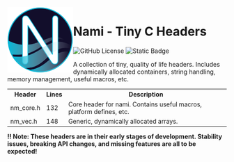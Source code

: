 <img src="logo.png" align="left" width="30%"/>
<h1>Nami - Tiny C Headers</h1>
<div float="left">
<img alt="GitHub License" src="https://img.shields.io/github/license/PolymorphicHeart/libnami">
<img alt="Static Badge" src="https://img.shields.io/badge/language-C17-white">
</div>

A collection of tiny, quality of life headers. Includes dynamically allocated containers,
string handling, memory management, useful macros, etc.
<br clear="left"/>

<table>
  <tr>
    <th>Header</th>
    <th>Lines</th> 
    <th>Description</th>
  </tr>
  <tr>
    <td>nm_core.h</td>
    <td>132</td> 
    <td>Core header for nami. Contains useful macros, platform defines, etc.</td>
  </tr>
  <tr>
    <td>nm_vec.h</td>
    <td>148</td> 
    <td>Generic, dynamically allocated arrays.</td>
  </tr>
</table>

<b> 
  ‼ Note: These headers are in their early stages of development. Stability issues, 
  breaking API changes, and missing features are all to be expected!
</b>
